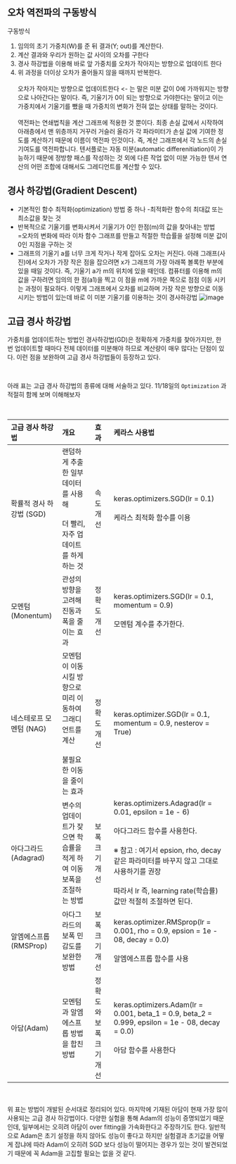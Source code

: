 ## 오차 역전파의 구동방식
구동방식
1. 임의의 초기 가중치(W)를 준 뒤 결과(Y; out)를 계산한다.
2. 계산 결과와 우리가 원하는 값 사이의 오차를 구한다
3. 경사 하강법을 이용해 바로 앞 가중치를 오차가 작아지는 방향으로 업데이트 한다
4. 위 과정을 더이상 오차가 줄어들지 않을 때까지 반복한다.
<br><br>
오차가 작아지는 방향으로 업데이트한다 <- 는 말은 미분 값이 0에 가까워지는 방향으로 나아간다는 말이다. 즉, 기울기가 0이 되는 방향으로 가야한다는 말이고 이는 가중치에서 기울기를 뺐을 때 가중치의 변화가 전혀 없는 상태를 말하는 것이다.
<br><br>
역전파는 연쇄법칙을 계산 그래프에 적용한 것 뿐이다. 최종 손실 값에서 시작하여 아래층에서 맨 위층까지 거꾸러 거슬러 올라가 각 파라미터가 손실 값에 기여한 정도를 계산하기 때문에 이름이 역전파 인것이다. 즉, 계산 그래프에서 각 노드의 손실 기여도를 역전파합니다. 텐서플로는 자동 미분(automatic differenitiation)이 가능하기 때문에 정방향 패스를 작성하는 것 외에 다른 작업 없이 미분 가능한 텐서 연산의 어떤 조합에 대해서도 그레디언트를 계산할 수 있다.

## 경사 하강법(Gradient Descent)
- 기본적인 함수 최적화(optimization) 방법 중 하나 -최적화란 함수의 최대값 또는 최소값을 찾는 것
- 반복적으로 기울기를 변화시켜서 기울기가 0인 한점(m)의 값을 찾아내는 방법<br>
=오차의 변화에 따라 이차 함수 그래프를 만들고 적절한 학습률을 설정해 미분 값이 0인 지점을 구하는 것
- 그래프의 기울기 a를 너무 크게 작거나 작게 잡아도 오차는 커진다. 아래 그래프(사진)에서 오차가 가장 작은 점을 잡으려면 x가 그래프의 가장 아래쪽 볼록한 부분에 있을 때일 것이다. 즉, 기울기 a가 m의 위치에 있을 때인데. 컴퓨터를 이용해 m의 값을 구하려면 임의의 한 점(a1)을 찍고 이 점을 m에 가까운 쪽으로 점점 이동 시키는 과정이 필요하다. 이렇게 그래프에서 오차를 비교하며 가장 작은 방향으로 이동시키는 방법이 있는데 바로 이 미분 기울기를 이용하는 것이 경사하강법
![image](https://user-images.githubusercontent.com/51469989/212635243-1a941b65-0586-4e90-aa77-d4040164bb36.png)

## 고급 경사 하강법
가중치를 업데이트하는 방법인 경사하강법(GD)은 정확하게 가중치를 찾아가지만, 한 번 업데이트할 때마다 전체 데이터를 미분해야 하므로 계산량이 매우 많다는 단점이 있다. 이런 점을 보완하여 고급 경사 하강법들이 등장하고 있다.

<br>

아래 표는 고급 경사 하강법의 종류에 대해 서술하고 있다. 11/18일의 `Optimization` 과 적절히 함께 보며 이해해보자

<br>

|고급 경사 하강법|개요|효과|케라스 사용법|
|:---|:---|:---|:---|
|확률적 경사 하강법 (SGD)|랜덤하게 추출한 일부 데이터를 사용해<br><br> 더 빨리, 자주 업데이트를 하게 하는 것|속도 개선|keras.optimizers.SGD(lr = 0.1)<br><br>케라스 최적화 함수를 이용|
|모멘텀 (Monentum)|관성의 방향을 고려해 진동과 폭을 줄이는 효과|정확도 개선|keras.optimizers.SGD(lr = 0.1, momentum = 0.9)<br><br>모멘텀 계수를 추가한다.|
|네스테로프 모멘텀 (NAG)|모멘텀이 이동시킬 방향으로 미리 이동하여 그래디언트를 계산<br><br>불필요한 이동을 줄이는 효과|정확도 개선|keras.optimizer.SGD(lr = 0.1, momentum = 0.9, nesterov = True)|
|아다그라드(Adagrad)|변수의 업데이트가 잦으면 학습률을 적게 하여 이동 보폭을 조절하는 방법|보폭 크기 개선|keras.optimizers.Adagrad(lr = 0.01, epsilon = 1e - 6)<br><br>아다그라드 함수를 사용한다.<br><br>※ 참고 : 여기서 epsion, rho, decay 같은 파라미터를 바꾸지 않고 그대로 사용하기를 권장<br><br>따라서 lr 즉, learning rate(학습률) 값만 적절히 조절하면 된다.
|알엠에스프롭(RMSProp)|아다그라드의 보폭 민감도를 보완한 방법|보폭 크기 개선|keras.optimizer.RMSprop(lr = 0.001, rho = 0.9, epsion = 1e - 08, decay = 0.0)<br><br>알엠에스프롭 함수를 사용|
|아담(Adam)|모멘텀과 알엠에스프롭 방법을 합친 방법|정확도와 보폭 크기 개선|keras.optimizers.Adam(lr = 0.001, beta_1 = 0.9, beta_2 = 0.999, epsilon = 1e - 08, decay = 0.0)<br><br>아담 함수를 사용한다|

<br><br>
위 표는 방법이 개발된 순서대로 정리되어 있다. 마지막에 기재된 아담이 현재 가장 많이 사용되는 고급 경사 하강법이다. 다양한 실험을 통해 Adam의 성능이 증명되었기 때문인데, 일부에서는 오히려 아담이 over fitting을 가속화한다고 주장하기도 한다. 일반적으로 Adam은 초기 설정을 하지 않아도 성능이 좋다고 하지만 실험결과 초기값을 어떻게 잡냐에 따라 Adam이 오히려 SGD 보다 성능이 떨어지는 경우가 있는 것이 발견되었기 때문에 꼭 Adam을 고집할 필요는 없을 것 같다.
